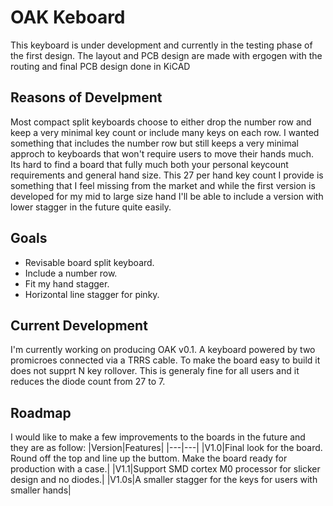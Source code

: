 # OAK Keboard
This keyboard is under development and currently in the testing phase of the first design.
The layout and PCB design are made with ergogen with the routing and final PCB design done in KiCAD

## Reasons of Develpment
Most compact split keyboards choose to either drop the number row and keep a very minimal key count or include many keys on each row. I wanted something that includes the number row but still keeps a very minimal approch to keyboards that won't require users to move their hands much. Its hard to find a board that fully much both your personal keycount requirements and general hand size. This 27 per hand key count I provide is something that I feel missing from the market and while the first version is developed for my mid to large size hand I'll be able to include a version with lower stagger in the future quite easily.

## Goals
* Revisable board split keyboard.
* Include a number row.
* Fit my hand stagger.
* Horizontal line stagger for pinky.

## Current Development
I'm currently working on producing OAK v0.1. A keyboard powered by two promicroes connected via a TRRS cable. To make the board easy to build it does not supprt N key rollover. This is generaly fine for all users and it reduces the diode count from 27 to 7.

## Roadmap
I would like to make a few improvements to the boards in the future and they are as follow:
|Version|Features|
|---|---|
|V1.0|Final look for the board. Round off the top and line up the buttom. Make the board ready for production with a case.|
|V1.1|Support SMD cortex M0 processor for slicker design and no diodes.|
|V1.0s|A smaller stagger for the keys for users with smaller hands|
